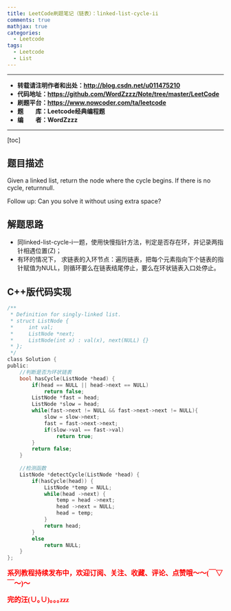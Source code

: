 ```yaml
---
title: LeetCode刷题笔记（链表）：linked-list-cycle-ii
comments: true
mathjax: true
categories:
  - Leetcode
tags:
  - Leetcode
  - List
---
```


----------

- **转载请注明作者和出处：http://blog.csdn.net/u011475210**
- **代码地址：https://github.com/WordZzzz/Note/tree/master/LeetCode**
- **刷题平台：https://www.nowcoder.com/ta/leetcode**
- **题&emsp;&emsp;库：Leetcode经典编程题**
- **编&emsp;&emsp;者：WordZzzz**

----------

[toc]

## 题目描述

Given a linked list, return the node where the cycle begins. If there is no cycle, returnnull.

Follow up:
Can you solve it without using extra space?

## 解题思路

- 同linked-list-cycle-i一题，使用快慢指针方法，判定是否存在环，并记录两指针相遇位置(Z)；
- 有环的情况下， 求链表的入环节点：遍历链表，把每个元素指向下个链表的指针赋值为NULL，则循环要么在链表结尾停止，要么在环状链表入口处停止。

## C++版代码实现

```c
/**
 * Definition for singly-linked list.
 * struct ListNode {
 *     int val;
 *     ListNode *next;
 *     ListNode(int x) : val(x), next(NULL) {}
 * };
 */
class Solution {
public:
    //判断是否为环状链表
    bool hasCycle(ListNode *head) {
        if(head == NULL || head->next == NULL)
            return false;
        ListNode *fast = head;
        ListNode *slow = head;
        while(fast->next != NULL && fast->next->next != NULL){
            slow = slow->next;
            fast = fast->next->next;
            if(slow->val == fast->val)
                return true;
        }
        return false;
    }
    
    //检测函数
    ListNode *detectCycle(ListNode *head) {
        if(hasCycle(head)) {
            ListNode *temp = NULL;
            while(head ->next) {
                temp = head ->next;
                head ->next = NULL;
                head = temp;
            }
            return head;
        }
        else
            return NULL;
    }
};
```

**<font color="red" size=3 face="仿宋">系列教程持续发布中，欢迎订阅、关注、收藏、评论、点赞哦～～(￣▽￣～)～</font>**

**<font color="red" size=3 face="仿宋">完的汪(∪｡∪)｡｡｡zzz</font>**